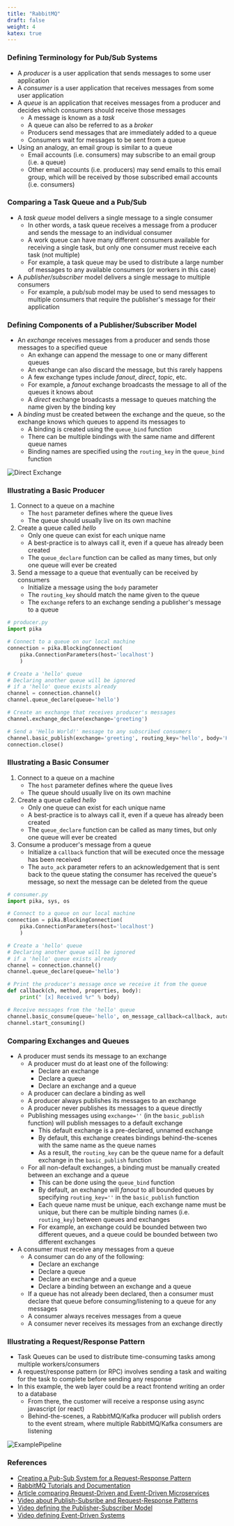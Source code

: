 ```yaml
---
title: "RabbitMQ"
draft: false
weight: 4
katex: true
---
```


### Defining Terminology for Pub/Sub Systems
- A *producer* is a user application that sends messages to some user application
- A *consumer* is a user application that receives messages from some user application
- A *queue* is an application that receives messages from a producer and decides which consumers should receive those messages
    - A message is known as a *task*
    - A queue can also be referred to as a *broker*
    - Producers send messages that are immediately added to a queue
    - Consumers wait for messages to be sent from a queue
- Using an analogy, an email group is similar to a queue
    - Email accounts (i.e. consumers) may subscribe to an email group (i.e. a queue)
    - Other email accounts (i.e. producers) may send emails to this email group, which will be received by those subscribed email accounts (i.e. consumers)

### Comparing a Task Queue and a Pub/Sub
- A *task queue* model delivers a single message to a single consumer
    - In other words, a task queue receives a message from a producer and sends the message to an individual consumer
    - A work queue can have many different consumers available for receiving a single task, but only one consumer must receive each task (not multiple)
    - For example, a task queue may be used to distribute a large number of messages to any available consumers (or workers in this case)
- A *publisher/subscriber* model delivers a single message to multiple consumers
    - For example, a pub/sub model may be used to send messages to multiple consumers that require the publisher's message for their application

### Defining Components of a Publisher/Subscriber Model
- An *exchange* receives messages from a producer and sends those messages to a specified queue
    - An exhange can append the message to one or many different queues
    - An exchange can also discard the message, but this rarely happens
    - A few exchange types include *fanout*, *direct*, *topic*, etc.
    - For example, a *fanout* exchange broadcasts the message to all of the queues it knows about
    - A *direct* exchange broadcasts a message to queues matching the name given by the binding key
- A *binding* must be created between the exchange and the queue, so the exchange knows which queues to append its messages to
    - A binding is created using the `queue_bind` function
    - There can be multiple bindings with the same name and different queue names
    - Binding names are specified using the `routing_key` in the `queue_bind` function

![Direct Exchange](../../../img/direct_exchange.png)

### Illustrating a Basic Producer
1. Connect to a queue on a machine
    - The `host` parameter defines where the queue lives
    - The queue should usually live on its own machine
2. Create a queue called *hello*
    - Only one queue can exist for each unique name
    - A best-practice is to always call it, even if a queue has already been created
    - The `queue_declare` function can be called as many times, but only one queue will ever be created
3. Send a message to a queue that eventually can be received by consumers
    - Initialize a message using the `body` parameter
    - The `routing_key` should match the name given to the queue
    - The `exchange` refers to an exchange sending a publisher's message to a queue

```python
# producer.py
import pika

# Connect to a queue on our local machine
connection = pika.BlockingConnection(
    pika.ConnectionParameters(host='localhost')
    )

# Create a 'hello' queue
# Declaring another queue will be ignored
# if a 'hello' queue exists already
channel = connection.channel()
channel.queue_declare(queue='hello')

# Create an exchange that receives producer's messages
channel.exchange_declare(exchange='greeting')

# Send a 'Hello World!' message to any subscribed consumers
channel.basic_publish(exchange='greeting', routing_key='hello', body='Hello World!')
connection.close()
```

### Illustrating a Basic Consumer
1. Connect to a queue on a machine
    - The `host` parameter defines where the queue lives
    - The queue should usually live on its own machine
2. Create a queue called *hello*
    - Only one queue can exist for each unique name
    - A best-practice is to always call it, even if a queue has already been created
    - The `queue_declare` function can be called as many times, but only one queue will ever be created
3. Consume a producer's message from a queue
    - Initialize a `callback` function that will be executed once the message has been received
    - The `auto_ack` parameter refers to an acknowledgement that is sent back to the queue stating the consumer has received the queue's message, so next the message can be deleted from the queue


```python
# consumer.py
import pika, sys, os

# Connect to a queue on our local machine
connection = pika.BlockingConnection(
    pika.ConnectionParameters(host='localhost')
    )

# Create a 'hello' queue
# Declaring another queue will be ignored
# if a 'hello' queue exists already
channel = connection.channel()
channel.queue_declare(queue='hello')

# Print the producer's message once we receive it from the queue
def callback(ch, method, properties, body):
    print(" [x] Received %r" % body)

# Receive messages from the 'hello' queue
channel.basic_consume(queue='hello', on_message_callback=callback, auto_ack=True)
channel.start_consuming()
```

### Comparing Exchanges and Queues
- A producer must sends its message to an exchange
    - A producer must do at least one of the following:
        - Declare an exchange
        - Declare a queue
        - Declare an exchange and a queue
    - A producer can declare a binding as well
    - A producer always publishes its messages to an exchange
    - A producer never publishes its messages to a queue directly
    - Publishing messages using `exchange=''` (in the `basic_publish` function) will publish messages to a default exchange
        - This default exchange is a pre-declared, unnamed exchange
        - By default, this exchange creates bindings behind-the-scenes with the same name as the queue names
        - As a result, the `routing_key` can be the queue name for a default exchange in the `basic_publish` function
    - For all non-default exchanges, a binding must be manually created between an exchange and a queue
        - This can be done using the `queue_bind` function
        - By default, an exchange will *fanout* to all bounded queues by specifying `routing_key=''` in the `basic_publish` function
        - Each queue name must be unique, each exchange name must be unique, but there can be multiple binding names (i.e. `routing_key`) between queues and exchanges
        - For example, an exchange could be bounded between two different queues, and a queue could be bounded between two different exchanges
- A consumer must receive any messages from a queue
    - A consumer can do any of the following:
        - Declare an exchange
        - Declare a queue
        - Declare an exchange and a queue
        - Declare a binding between an exchange and a queue
    - If a queue has not already been declared, then a consumer must declare that queue before consuming/listening to a queue for any messages
    - A consumer always receives messages from a queue
    - A consumer never receives its messages from an exchange directly

### Illustrating a Request/Response Pattern
- Task Queues can be used to distribute time-consuming tasks among multiple workers/consumers
- A request/response pattern (or RPC) involves sending a task and waiting for the task to complete before sending any response
- In this example, the web layer could be a react frontend writing an order to a database
    - From there, the customer will receive a response using async javascript (or react)
    - Behind-the-scenes, a RabbitMQ/Kafka producer will publish orders to the event stream, where multiple RabbitMQ/Kafka consumers are listening

![ExamplePipeline](../../../img/sample_events.png)

### References
- [Creating a Pub-Sub System for a Request-Response Pattern](https://www.rabbitmq.com/tutorials/tutorial-six-python.html)
- [RabbitMQ Tutorials and Documentation](https://www.rabbitmq.com/tutorials/tutorial-three-python.html)
- [Article comparing Request-Driven and Event-Driven Microservices](https://supunbhagya.medium.com/request-driven-vs-event-driven-microservices-7b1fe40dccde)
- [Video about Publish-Subsribe and Request-Response Patterns](https://www.youtube.com/watch?v=DXTHb9TqJOs&ab_channel=HusseinNasser)
- [Video defining the Publisher-Subscriber Model](https://www.youtube.com/watch?v=FMhbR_kQeHw&ab_channel=GauravSen)
- [Video defining Event-Driven Systems](https://www.youtube.com/watch?v=rJHTK2TfZ1I&ab_channel=GauravSen)